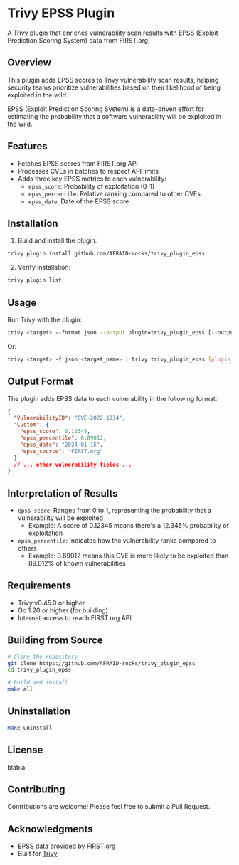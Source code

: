 # Trivy EPSS Plugin

A Trivy plugin that enriches vulnerability scan results with EPSS (Exploit Prediction Scoring System) data from FIRST.org.

## Overview

This plugin adds EPSS scores to Trivy vulnerability scan results, helping security teams prioritize vulnerabilities based on their likelihood of being exploited in the wild.

EPSS (Exploit Prediction Scoring System) is a data-driven effort for estimating the probability that a software vulnerability will be exploited in the wild.

## Features

- Fetches EPSS scores from FIRST.org API
- Processes CVEs in batches to respect API limits
- Adds three key EPSS metrics to each vulnerability:
  - `epss_score`: Probability of exploitation (0-1)
  - `epss_percentile`: Relative ranking compared to other CVEs
  - `epss_date`: Date of the EPSS score

## Installation

1. Build and install the plugin:
```bash
trivy plugin install github.com/AFRAID-rocks/trivy_plugin_epss
```

2. Verify installation:
```bash
trivy plugin list
```

## Usage

Run Trivy with the plugin:
```bash
trivy <target> --format json --output plugin=trivy_plugin_epss [--output-plugin-arg plugin_flags] <target_name>
```
Or:
```bash
trivy <target> -f json <target_name> | trivy trivy_plugin_epss [plugin_flags]
```

## Output Format

The plugin adds EPSS data to each vulnerability in the following format:
```json
{
  "VulnerabilityID": "CVE-2022-1234",
  "Custom": {
    "epss_score": 0.12345,
    "epss_percentile": 0.89012,
    "epss_date": "2024-01-15",
    "epss_source": "FIRST.org"
  }
  // ... other vulnerability fields ...
}
```

## Interpretation of Results

- `epss_score`: Ranges from 0 to 1, representing the probability that a vulnerability will be exploited
  - Example: A score of 0.12345 means there's a 12.345% probability of exploitation
- `epss_percentile`: Indicates how the vulnerability ranks compared to others
  - Example: 0.89012 means this CVE is more likely to be exploited than 89.012% of known vulnerabilities

## Requirements

- Trivy v0.45.0 or higher
- Go 1.20 or higher (for building)
- Internet access to reach FIRST.org API

## Building from Source

```bash
# Clone the repository
git clone https://github.com/AFRAID-rocks/trivy_plugin_epss
cd trivy_plugin_epss

# Build and install
make all
```

## Uninstallation

```bash
make uninstall
```

## License

blabla

## Contributing

Contributions are welcome! Please feel free to submit a Pull Request.

## Acknowledgments

- EPSS data provided by [FIRST.org](https://www.first.org/epss/)
- Built for [Trivy](https://github.com/aquasecurity/trivy)
